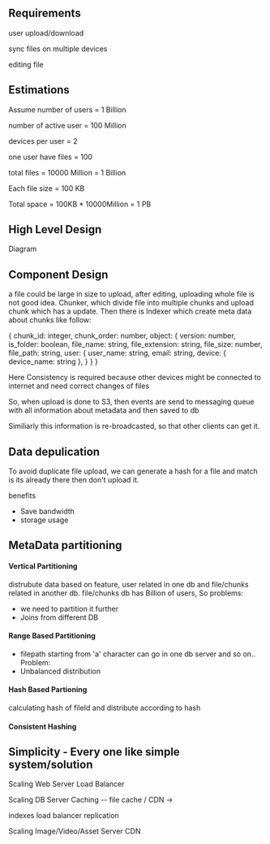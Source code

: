Requirements 
------------
user upload/download

sync files on multiple devices 

editing file

Estimations
------------
Assume number of users = 1 Billion

number of active user = 100 Million

devices per user = 2

one user have files = 100

total files = 10000 Million = 1 Billion

Each file size = 100 KB

Total space = 100KB * 10000Million = 1 PB

High Level Design
-----------------
Diagram

Component Design
----------------

a file could be large in size to upload, after editing, uploading whole file is not good idea.
Chunker, which divide file into multiple chunks and upload chunk which has a update. Then there is Indexer which create meta data about chunks like follow:


{
	chunk_id: integer,
	chunk_order: number,
	object: {
		version: number,
		is_folder: boolean,
		file_name: string,
		file_extension: string,
		file_size: number,
		file_path: string,
		user: {
			user_name: string,
			email: string,
			device: {
				device_name: string
			},
		}
	}
}

Here Consistency is required because other devices might be connected to internet and need correct changes of files

So, when upload is done to S3, then events are send to messaging queue with all information about metadata and then saved to db

Similiarly this information is re-broadcasted, so that other clients can get it.


Data depulication
-----------------

To avoid duplicate file upload, we can generate a hash for a file and match is its already there then don't upload it.

benefits

* Save bandwidth
* storage usage

MetaData partitioning
---------------------

#### Vertical Partitioning 
  distrubute data based on feature, user related in one db and file/chunks related in another db.
  file/chunks db has Billion of users, So problems:
  - we need to partition it further
  - Joins from different DB

#### Range Based Partitioning
  - filepath starting from 'a' character can go in one db server and so on..
  Problem:
  - Unbalanced distribution

#### Hash Based Partioning
  calculating hash of fileId and distribute according to hash

#### Consistent Hashing

Simplicity - Every one like simple system/solution
------------
Scaling Web Server
Load Balancer

Scaling DB Server
Caching -- file cache / CDN -> 

indexes
load balancer
replication



Scaling Image/Video/Asset Server
CDN


